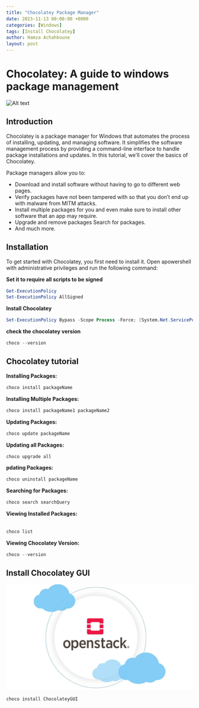 ```yaml
---
title: "Chocolatey Package Manager"
date: 2023-11-13 00:00:00 +0000
categories: [Windows]
tags: [Install Chocolatey]    
author: Hamza Achahboune
layout: post
---
```


# Chocolatey: A guide to windows package management
![Alt text](image.png)
## Introduction

Chocolatey is a package manager for Windows that automates the process of installing, updating, and managing software. It simplifies the software management process by providing a command-line interface to handle package installations and updates. In this tutorial, we'll cover the basics of Chocolatey.

Package managers allow you to:

* Download and install software without having to go to different web pages.
* Verify packages have not been tampered with so that you don’t end up with malware from MITM attacks.
* Install multiple packages for you and even make sure to install other software that an app may require.
* Upgrade and remove packages
Search for packages.
* And much more.

## Installation

To get started with Chocolatey, you first need to install it. 
Open apowershell with administrative privileges and run the following command:

**Set it to require all scripts to be signed**

```powershell
Get-ExecutionPolicy
Set-ExecutionPolicy AllSigned
```
**Install Chocolatey**

```powershell
Set-ExecutionPolicy Bypass -Scope Process -Force; [System.Net.ServicePointManager]::SecurityProtocol = [System.Net.ServicePointManager]::SecurityProtocol -bor 3072; iex ((New-Object System.Net.WebClient).DownloadString('https://chocolatey.org/install.ps1'))

```

**check the chocolatey version**

```powershell
choco --version
```

## Chocolatey tutorial

**Installing Packages:**

```powershell
choco install packageName
```

**Installing Multiple Packages:**

```powershell
choco install packageName1 packageName2
```

**Updating Packages:**
```powershell
choco update packageName
```

**Updating all Packages:**
```powershell
choco upgrade all
```

**pdating Packages:**
```powershell
choco uninstall packageName
```

**Searching for Packages:**
```powershell
choco search searchQuery
```
**Viewing Installed Packages:**
```powershell

choco list 
```
**Viewing Chocolatey Version:**
```powershell
choco --version
```

## Install Chocolatey GUI
![img-description](/assets/img/Blog/1.jpg)
```powershell
choco install ChocolateyGUI
```